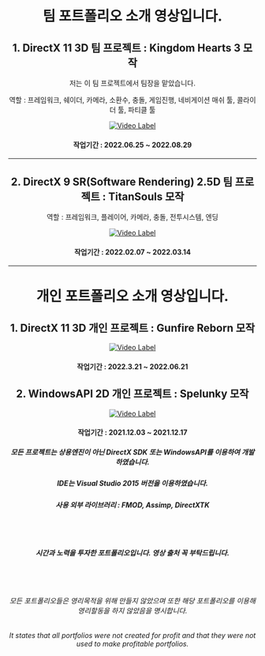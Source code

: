 <div align=center>

# 팀 포트폴리오 소개 영상입니다.

## 1. DirectX 11 3D 팀 프로젝트 : Kingdom Hearts 3 모작

저는 이 팀 프로젝트에서 팀장을 맡았습니다.
  
역할 : 프레임워크, 쉐이더, 카메라, 소환수, 충돌, 게임진행, 네비게이션 매쉬 툴, 콜라이더 툴, 파티클 툴

[![Video Label](http://img.youtube.com/vi/OycNcgSUtcs/0.jpg)](https://youtu.be/OycNcgSUtcs)

#### 작업기간 : 2022.06.25 ~ 2022.08.29
***
## 2. DirectX 9 SR(Software Rendering) 2.5D 팀 프로젝트 : TitanSouls 모작

역할 : 프레임워크, 플레이어, 카메라, 충돌, 전투시스템, 엔딩

[![Video Label](http://img.youtube.com/vi/LidJ5ZCCAwQ/0.jpg)](https://youtu.be/LidJ5ZCCAwQ)

#### 작업기간 : 2022.02.07 ~ 2022.03.14





***
# 개인 포트폴리오 소개 영상입니다.


## 1. DirectX 11 3D 개인 프로젝트 : Gunfire Reborn 모작


[![Video Label](http://img.youtube.com/vi/sBZBRzGYW58/0.jpg)](https://youtu.be/sBZBRzGYW58)


#### 작업기간 : 2022.3.21 ~ 2022.06.21

## 2. WindowsAPI 2D 개인 프로젝트 : Spelunky 모작


[![Video Label](http://img.youtube.com/vi/SlVdaW7svFY/0.jpg)](https://youtu.be/SlVdaW7svFY)


#### 작업기간 : 2021.12.03 ~ 2021.12.17
  
  
  
  
  

##### 모든 프로젝트는 상용엔진이 아닌 DirectX SDK 또는 WindowsAPI를 이용하여 개발하였습니다.
##### IDE는 Visual Studio 2015 버전을 이용하였습니다.
##### 사용 외부 라이브러리 : FMOD, Assimp, DirectXTK

<br>
<br>

##### 시간과 노력을 투자한 포트폴리오입니다. 영상 출처 꼭 부탁드립니다.

<br>
<br>

###### 모든 포트폴리오들은 영리목적을 위해 만들지 않았으며 또한 해당 포트폴리오를 이용해 영리할동을 하지 않았음을 명시합니다.

###### It states that all portfolios were not created for profit and that they were not used to make profitable portfolios.

</div>
